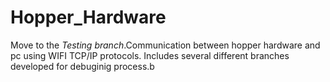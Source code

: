 # Hopper_Hardware
Move to the *Testing branch*.Communication between hopper hardware and pc using WIFI TCP/IP protocols. Includes several different branches developed for debuginig process.b 
